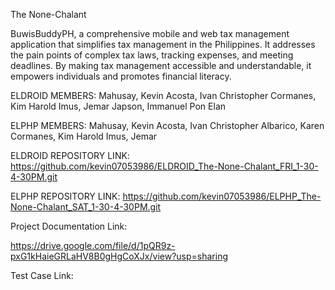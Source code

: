 The None-Chalant

BuwisBuddyPH, a comprehensive mobile and web tax management application that simplifies tax management in the Philippines. It addresses the pain points of complex tax laws, tracking expenses, and meeting deadlines. By making tax management accessible and understandable, it empowers individuals and promotes financial literacy.

ELDROID MEMBERS:
  Mahusay, Kevin
  Acosta, Ivan Christopher
  Cormanes, Kim Harold
  Imus, Jemar
  Japson, Immanuel Pon Elan

ELPHP MEMBERS:
  Mahusay, Kevin
  Acosta, Ivan Christopher
  Albarico, Karen 
  Cormanes, Kim Harold
  Imus, Jemar

ELDROID REPOSITORY LINK:
https://github.com/kevin07053986/ELDROID_The-None-Chalant_FRI_1-30-4-30PM.git

ELPHP REPOSITORY LINK:
https://github.com/kevin07053986/ELPHP_The-None-Chalant_SAT_1-30-4-30PM.git   

Project Documentation Link:

https://drive.google.com/file/d/1pQR9z-pxG1kHaieGRLaHV8B0gHgCoXJx/view?usp=sharing

Test Case Link:
